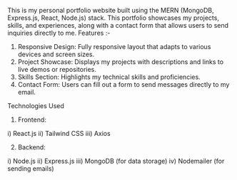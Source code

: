 This is my personal portfolio website built using the MERN (MongoDB, Express.js, React, Node.js) stack. This portfolio showcases my projects, skills, and experiences, along with a contact form that allows users to send inquiries directly to me.
Features :-
1. Responsive Design: Fully responsive layout that adapts to various devices and screen sizes.
2. Project Showcase: Displays my projects with descriptions and links to live demos or repositories.
3. Skills Section: Highlights my technical skills and proficiencies.
4. Contact Form: Users can fill out a form to send messages directly to my email.

Technologies Used
1) Frontend:

i) React.js
ii) Tailwind CSS
iii) Axios

2) Backend:

i) Node.js
ii) Express.js
iii) MongoDB (for data storage)
iv) Nodemailer (for sending emails)

